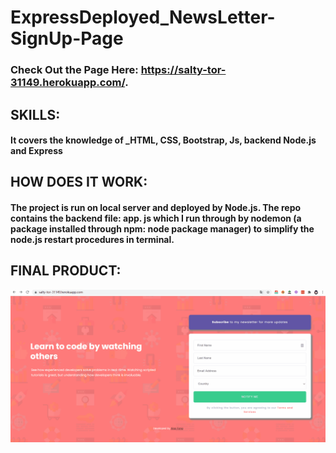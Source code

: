 # ExpressDeployed_NewsLetter-SignUp-Page

### Check Out the Page Here: https://salty-tor-31149.herokuapp.com/.

## SKILLS:
#### It covers the knowledge of **_HTML, CSS, Bootstrap,  Js, backend Node.js and  Express**

## HOW DOES IT WORK:
#### The project is run on local server and deployed by Node.js.  The repo contains the backend file: app. js which I run through by nodemon (a package installed through npm: node package manager) to simplify the node.js restart procedures in terminal. 

## FINAL PRODUCT: 

![Farmers Market Finder Demo](gif/NewsLetter.gif)
